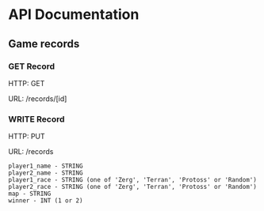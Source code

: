 # API Documentation

## Game records

### GET Record

HTTP: GET

URL: /records/[id]

### WRITE Record

HTTP: PUT

URL: /records

```
player1_name - STRING
player2_name - STRING
player1_race - STRING (one of 'Zerg', 'Terran', 'Protoss' or 'Random')
player2_race - STRING (one of 'Zerg', 'Terran', 'Protoss' or 'Random')
map - STRING
winner - INT (1 or 2)
```
